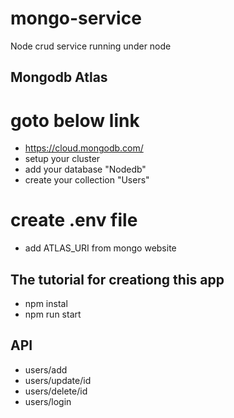 # mongo-service
Node crud  service running under node



## Mongodb Atlas
# goto below link
- https://cloud.mongodb.com/
- setup your cluster
- add your database "Nodedb"
- create your collection "Users"

# create .env file
- add ATLAS_URI from mongo website

## The tutorial for creationg this app

- npm instal
- npm run start

##  API
- users/add
- users/update/id
- users/delete/id
- users/login
